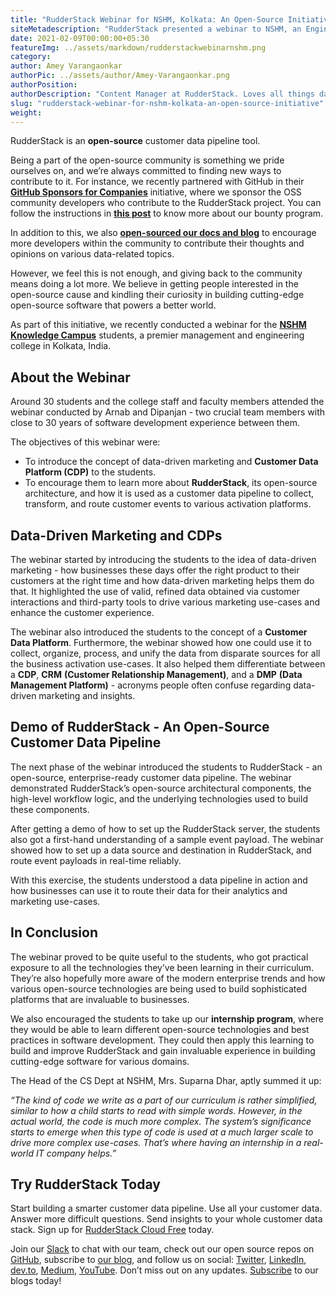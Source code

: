 ```yaml
---
title: "RudderStack Webinar for NSHM, Kolkata: An Open-Source Initiative"
siteMetadescription: "RudderStack presented a webinar to NSHM, an Engineering college, and explained various open-source technologies in action. Also, RudderStack opened up the RudderStack internship program."
date: 2021-02-09T00:00:00+05:30
featureImg: ../assets/markdown/rudderstackwebinarnshm.png
category:
author: Amey Varangaonkar
authorPic: ../assets/author/Amey-Varangaonkar.png
authorPosition:
authorDescription: "Content Manager at RudderStack. Loves all things data. Manchester United, music, and sci-fi fan, among other things."
slug: "rudderstack-webinar-for-nshm-kolkata-an-open-source-initiative"
weight: 
---
```


RudderStack is an **open-source** customer data pipeline tool. 

Being a part of the open-source community is something we pride ourselves on, and we’re always committed to finding new ways to contribute to it. For instance, we recently partnered with GitHub in their **[GitHub Sponsors for Companies](https://github.com/sponsors)** initiative, where we sponsor the OSS community developers who contribute to the RudderStack project. You can follow the instructions in **[this post](https://dev.to/rudderstack/devs-wanted-get-paid-to-contribute-to-rudderstack-s-open-source-software-bjp)** to know more about our bounty program.

In addition to this, we also **[open-sourced our docs and blog](https://rudderstack.com/blog/the-open-source-story-open-sourcing-rudderstack-blog-and-docs)** to encourage more developers within the community to contribute their thoughts and opinions on various data-related topics. 

However, we feel this is not enough, and giving back to the community means doing a lot more. We believe in getting people interested in the open-source cause and kindling their curiosity in building cutting-edge open-source software that powers a better world.

As part of this initiative, we recently conducted a webinar for the **[NSHM Knowledge Campus](http://www.nshm.com/)** students, a premier management and engineering college in Kolkata, India.


## **About the Webinar**

Around 30 students and the college staff and faculty members attended the webinar conducted by Arnab and Dipanjan - two crucial team members with close to 30 years of software development experience between them. 

The objectives of this webinar were:



*   To introduce the concept of data-driven marketing and **Customer Data Platform (CDP)** to the students.
*   To encourage them to learn more about **RudderStack**, its open-source architecture, and how it is used as a customer data pipeline to collect, transform, and route customer events to various activation platforms.


## **Data-Driven Marketing and CDPs**

The webinar started by introducing the students to the idea of data-driven marketing - how businesses these days offer the right product to their customers at the right time and how data-driven marketing helps them do that. It highlighted the use of valid, refined data obtained via customer interactions and third-party tools to drive various marketing use-cases and enhance the customer experience.

The webinar also introduced the students to the concept of a **Customer Data Platform**. Furthermore, the webinar showed how one could use it to collect, organize, process, and unify the data from disparate sources for all the business activation use-cases. It also helped them differentiate between a **CDP**, **CRM** **(Customer Relationship Management)**, and a **DMP** **(Data Management Platform)** - acronyms people often confuse regarding data-driven marketing and insights.


## **Demo of RudderStack - An Open-Source Customer Data Pipeline**

The next phase of the webinar introduced the students to RudderStack - an open-source, enterprise-ready customer data pipeline. The webinar demonstrated RudderStack’s open-source architectural components, the high-level workflow logic, and the underlying technologies used to build these components.

After getting a demo of how to set up the RudderStack server, the students also got a first-hand understanding of a sample event payload. The webinar showed how to set up a data source and destination in RudderStack, and route event payloads in real-time reliably.

With this exercise, the students understood a data pipeline in action and how businesses can use it to route their data for their analytics and marketing use-cases.


## **In Conclusion**

The webinar proved to be quite useful to the students, who got practical exposure to all the technologies they’ve been learning in their curriculum. They’re also hopefully more aware of the modern enterprise trends and how various open-source technologies are being used to build sophisticated platforms that are invaluable to businesses.

We also encouraged the students to take up our **internship program**, where they would be able to learn different open-source technologies and best practices in software development. They could then apply this learning to build and improve RudderStack and gain invaluable experience in building cutting-edge software for various domains.

The Head of the CS Dept at NSHM, Mrs. Suparna Dhar, aptly summed it up:

_“The kind of code we write as a part of our curriculum is rather simplified, similar to how a child starts to read with simple words. However, in the actual world, the code is much more complex. The system’s significance starts to emerge when this type of code is used at a much larger scale to drive more complex use-cases. That’s where having an internship in a real-world IT company helps.”_

## Try RudderStack Today

Start building a smarter customer data pipeline. Use all your customer data. Answer more difficult questions. Send insights to your whole customer data stack. Sign up for [RudderStack Cloud Free](https://app.rudderlabs.com/signup?type=freetrial) today.

Join our [Slack](https://resources.rudderstack.com/join-rudderstack-slack) to chat with our team, check out our open source repos on [GitHub](https://github.com/rudderlabs), subscribe to [our blog](https://rudderstack.com/blog/), and follow us on social: [Twitter](https://twitter.com/RudderStack), [LinkedIn](https://www.linkedin.com/company/rudderlabs/), [dev.to](https://dev.to/rudderstack), [Medium](https://rudderstack.medium.com/), [YouTube](https://www.youtube.com/channel/UCgV-B77bV_-LOmKYHw8jvBw). Don’t miss out on any updates. [Subscribe](https://rudderstack.com/blog/) to our blogs today!